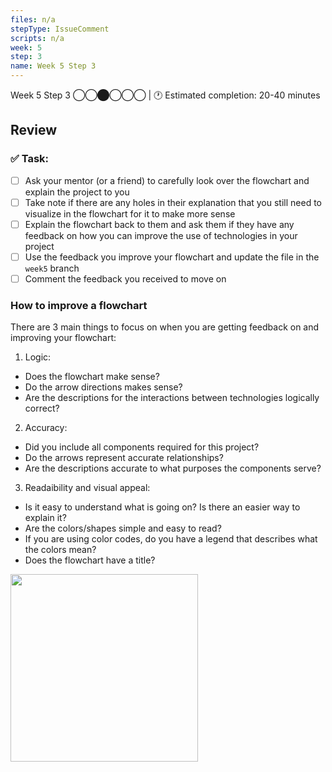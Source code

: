```yaml
---
files: n/a
stepType: IssueComment
scripts: n/a
week: 5
step: 3
name: Week 5 Step 3
---
```

Week 5 Step 3 ◯◯⬤◯◯◯ | 🕐 Estimated completion: 20-40 minutes

## Review

### ✅  Task:

- [ ] Ask your mentor (or a friend) to carefully look over the flowchart and explain the project to you
- [ ] Take note if there are any holes in their explanation that you still need to visualize in the flowchart for it to make more sense
- [ ] Explain the flowchart back to them and ask them if they have any feedback on how you can improve the use of technologies in your project
- [ ] Use the feedback you improve your flowchart and update the file in the `week5` branch
- [ ] Comment the feedback you received to move on

### How to improve a flowchart
There are 3 main things to focus on when you are getting feedback on and improving your flowchart:
1. Logic:
  - Does the flowchart make sense?
  - Do the arrow directions makes sense?
  - Are the descriptions for the interactions between technologies logically correct?
2. Accuracy: 
  - Did you include all components required for this project?
  - Do the arrows represent accurate relationships?
  - Are the descriptions accurate to what purposes the components serve?
3. Readaibility and visual appeal:
  - Is it easy to understand what is going on? Is there an easier way to explain it?
  - Are the colors/shapes simple and easy to read?
  - If you are using color codes, do you have a legend that describes what the colors mean?
  - Does the flowchart have a title?

<img src="https://github.com/natalieh235/songrecproject/raw/master/tutorial/images/flowchart.png" width=300/>